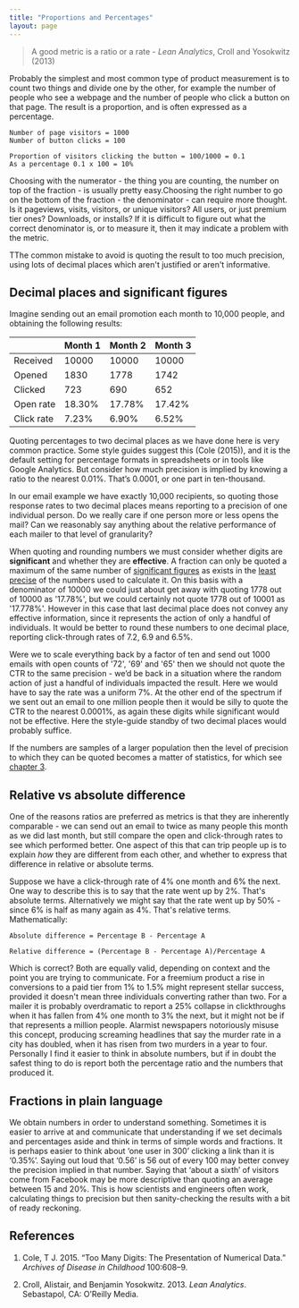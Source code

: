```yaml
---
title: "Proportions and Percentages"
layout: page
---
```


> A good metric is a ratio or a rate  - *Lean Analytics*, Croll and Yosokwitz (2013)

Probably the simplest and most common type of product measurement is to count two things and divide one by the other, for example the number of people who see a webpage and the number of people who click a button on that page. The result is a proportion, and is often expressed as a percentage. 

```{.math}
Number of page visitors = 1000
Number of button clicks = 100

Proportion of visitors clicking the button = 100/1000 = 0.1
As a percentage 0.1 x 100 = 10%
```

Choosing with the numerator - the thing you are counting, the number on top of the fraction - is usually pretty easy.Choosing the right number to go on the bottom of the fraction - the denominator - can require more thought. Is it pageviews, visits, visitors, or unique visitors? All users, or just premium tier ones? Downloads, or installs? If it is difficult to figure out what the correct denominator is, or to measure it, then it may indicate a problem with the metric. 

TThe common mistake to avoid is quoting the result to too much precision, using lots of decimal places which aren't justified or aren't informative. 

## Decimal places and significant figures

Imagine sending out an email promotion each month to 10,000 people, and obtaining the following results:

||Month 1|Month 2|Month 3|
|-|-|-|-|
|Received|10000|10000|10000|
|Opened|1830|1778|1742|
|Clicked|723|690|652|
|Open rate|18.30%|17.78%|17.42%|
|Click rate|7.23%|6.90%|6.52%|

Quoting percentages to two decimal places as we have done here is very common practice. Some style guides suggest this (Cole (2015)), and it is the default setting for percentage formats in spreadsheets or in tools like Google Analytics. But consider how much precision is implied by knowing a ratio to the nearest 0.01%. That’s 0.0001, or one part in ten-thousand. 

In our email example we have exactly 10,000 recipients, so quoting those response rates to two decimal places means reporting to a precision of one individual person. Do we really care if one person more or less opens the mail? Can we reasonably say anything about the relative performance of each mailer to that level of granularity?

When quoting and rounding numbers we must consider whether digits are **significant** and whether they are **effective**. A fraction can only be quoted a maximum of the same number of [significant figures](https://en.wikipedia.org/wiki/Significant_figures) as exists in the [least precise](https://en.wikipedia.org/wiki/Significance_arithmetic#Multiplication_and_division_using_significance_arithmetic) of the numbers used to calculate it. On this basis with a denominator of 10000 we could just about get away with quoting 1778 out of 10000 as '17.78%', but we could certainly not quote 1778 out of 10001 as '17.778%'. However in this case that last decimal place does not convey any effective information, since it represents the action of only a handful of individuals. It would be better to round these numbers to one decimal place, reporting click-through rates of 7.2, 6.9 and 6.5%. 

Were we to scale everything back by a factor of ten and send out 1000 emails with open counts of '72', '69' and '65' then we should not quote the CTR to the same precision - we’d be back in a situation where the random action of just a handful of individuals impacted the result. Here we would have to say the rate was a uniform 7%. At the other end of the spectrum if we sent out an email to one million people then it would be silly to quote the CTR to the nearest 0.0001%, as again these digits while significant would not be effective. Here the style-guide standby of two decimal places would probably suffice. 

If the numbers are samples of a larger population then the level of precision to which they can be quoted becomes a matter of statistics, for which see [chapter 3](../chapter-3/index.html). 

## Relative vs absolute difference

One of the reasons ratios are preferred as metrics is that they are inherently comparable - we can send out an email to twice as many people this month as we did last month, but still compare the open and click-through rates to see which performed better. One aspect of this that can trip people up is to explain *how* they are different from each other, and whether to express that difference in relative or absolute terms. 

Suppose we have a click-through rate of 4% one month and 6% the next. One way to describe this is to say that the rate went up by 2%. That's absolute terms. Alternatively we might say that the rate went up by 50% - since 6% is half as many again as 4%. That's relative terms. Mathematically:

```{.math}
Absolute difference = Percentage B - Percentage A

Relative difference = (Percentage B - Percentage A)/Percentage A
```

Which is correct? Both are equally valid, depending on context and the point you are trying to communicate. For a freemium product a rise in conversions to a paid tier from 1% to 1.5% might represent stellar success, provided it doesn't mean three individuals converting rather than two. For a mailer it is probably overdramatic to report a 25% collapse in clickthroughs when it has fallen from 4% one month to 3% the next, but it might not be if that represents a million people. Alarmist newspapers notoriously misuse this concept, producing screaming headlines that say the murder rate in a city has doubled, when it has risen from two murders in a year to four. Personally I find it easier to think in absolute numbers, but if in doubt the safest thing to do is report both the percentage ratio and the numbers that produced it. 


## Fractions in plain language

We obtain numbers in order to understand something. Sometimes it is easier to arrive at and communicate that understanding if we set decimals and percentages aside and think in terms of simple words and fractions. It is perhaps easier to think about ‘one user in 300’ clicking a link than it is ‘0.35%’. Saying out loud that ‘0.56’ is 56 out of every 100 may better convey the precision implied in that number. Saying that ‘about a sixth’ of visitors come from Facebook may be more descriptive than quoting an average between 15 and 20%. This is how scientists and engineers often work, calculating things to precision but then sanity-checking the results with a bit of ready reckoning. 

## References

1. Cole, T J. 2015. “Too Many Digits: The Presentation of Numerical Data.” _Archives of Disease in Childhood_ 100:608–9.

2. Croll, Alistair, and Benjamin Yosokwitz. 2013. _Lean Analytics_. Sebastapol, CA: O’Reilly Media.